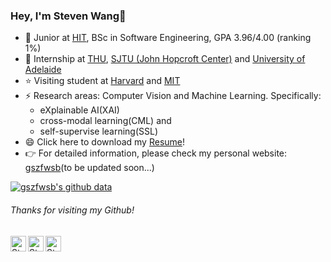 ### Hey, I'm Steven Wang👋 
- 🍻 Junior at  [HIT](http://www.hit.edu.cn/), BSc in Software Engineering, GPA 3.96/4.00 (ranking 1%)
- :running: Internship at [THU](http://www.dess.tsinghua.edu.cn/), [SJTU (John Hopcroft Center)](http://jhc.sjtu.edu.cn/) and [University of Adelaide](https://www.roboticvision.org/)
- :star: Visiting student at [Harvard](https://www.harvard.edu/) and [MIT](https://www.mit.edu/)
- ⚡ Research areas: Computer Vision and Machine Learning. Specifically: 
    - eXplainable AI(XAI)
    - cross-modal learning(CML) and 
    - self-supervise learning(SSL)
- :smile: Click here to download my [Resume](https://gszfwsb.com/files/ShaoboWang.pdf)!
- :point_right: For detailed information, please check my personal website: [gszfwsb](https://gszfwsb.com/)(to be updated soon...)

[![gszfwsb's github data](https://github-readme-stats.vercel.app/api?username=gszfwsb&show_icons=true&theme=vue&layout=compact&hide=prs,issues)]()
<h6>Thanks for visiting my Github!</h6>

<a href="https://www.linkedin.com/in/gszfwsb/">
  <img align="left" alt="Steven's LinkedIN" width="25px" src="https://github.com/gszfwsb/social-icons/blob/main/social/linkedin.svg" /></a>

<a href="https://www.zhihu.com/people/hiterwsb">
  <img align="left" alt="Steven's Zhihu" width="25px" src="https://github.com/gszfwsb/social-icons/blob/main/social/zhihu.svg" /></a>

<a href="mailto:hiterwsb@gmail.com">
  <img align="left" alt="Steven's Gmail" width="25px" src="https://github.com/gszfwsb/social-icons/blob/main/social/gmail.svg" /></a>
